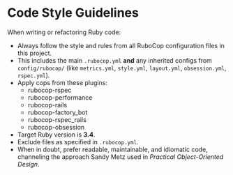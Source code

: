 # Code Style Guidelines

When writing or refactoring Ruby code:

- Always follow the style and rules from all RuboCop configuration files in this project.
- This includes the main `.rubocop.yml` **and** any inherited configs from `config/rubocop/` (like `metrics.yml`, `style.yml`, `layout.yml`, `obsession.yml`, `rspec.yml`).
- Apply cops from these plugins:
  - rubocop-rspec
  - rubocop-performance
  - rubocop-rails
  - rubocop-factory_bot
  - rubocop-rspec_rails
  - rubocop-obsession
- Target Ruby version is **3.4**.
- Exclude files as specified in `.rubocop.yml`.
- When in doubt, prefer readable, maintainable, and idiomatic code, channeling the approach Sandy Metz used in *Practical Object-Oriented Design*.
